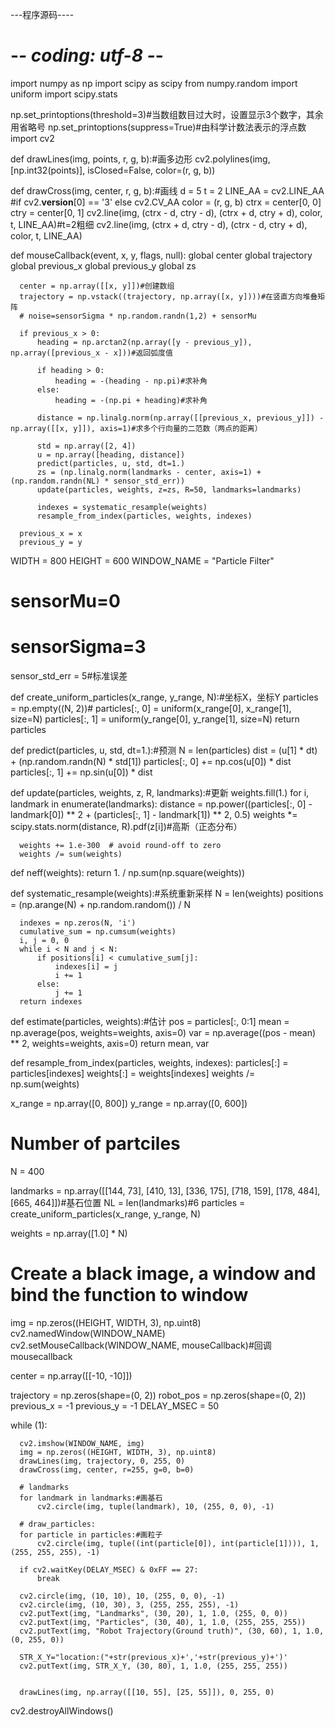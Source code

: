 ---程序源码----

  # -*- coding: utf-8 -*-
  import numpy as np
  import scipy as scipy
  from numpy.random import uniform
  import scipy.stats

  np.set_printoptions(threshold=3)#当数组数目过大时，设置显示3个数字，其余用省略号
  np.set_printoptions(suppress=True)#由科学计数法表示的浮点数
  import cv2


  def drawLines(img, points, r, g, b):#画多边形
      cv2.polylines(img, [np.int32(points)], isClosed=False, color=(r, g, b))


  def drawCross(img, center, r, g, b):#画线
      d = 5
      t = 2
      LINE_AA = cv2.LINE_AA #if cv2.__version__[0] == '3' else cv2.CV_AA
      color = (r, g, b)
      ctrx = center[0, 0]
      ctry = center[0, 1]
      cv2.line(img, (ctrx - d, ctry - d), (ctrx + d, ctry + d), color, t, LINE_AA)#t=2粗细
      cv2.line(img, (ctrx + d, ctry - d), (ctrx - d, ctry + d), color, t, LINE_AA)


  def mouseCallback(event, x, y, flags, null):
      global center
      global trajectory
      global previous_x
      global previous_y
      global zs

      center = np.array([[x, y]])#创建数组
      trajectory = np.vstack((trajectory, np.array([x, y])))#在竖直方向堆叠矩阵
      # noise=sensorSigma * np.random.randn(1,2) + sensorMu

      if previous_x > 0:
          heading = np.arctan2(np.array([y - previous_y]), np.array([previous_x - x]))#返回弧度值

          if heading > 0:
              heading = -(heading - np.pi)#求补角
          else:
              heading = -(np.pi + heading)#求补角

          distance = np.linalg.norm(np.array([[previous_x, previous_y]]) - np.array([[x, y]]), axis=1)#求多个行向量的二范数（两点的距离）

          std = np.array([2, 4])
          u = np.array([heading, distance])
          predict(particles, u, std, dt=1.)
          zs = (np.linalg.norm(landmarks - center, axis=1) + (np.random.randn(NL) * sensor_std_err))
          update(particles, weights, z=zs, R=50, landmarks=landmarks)

          indexes = systematic_resample(weights)
          resample_from_index(particles, weights, indexes)

      previous_x = x
      previous_y = y


  WIDTH = 800
  HEIGHT = 600
  WINDOW_NAME = "Particle Filter"

  # sensorMu=0
  # sensorSigma=3

  sensor_std_err = 5#标准误差


  def create_uniform_particles(x_range, y_range, N):#坐标X，坐标Y
      particles = np.empty((N, 2))#
      particles[:, 0] = uniform(x_range[0], x_range[1], size=N)
      particles[:, 1] = uniform(y_range[0], y_range[1], size=N)
      return particles


  def predict(particles, u, std, dt=1.):#预测
      N = len(particles)
      dist = (u[1] * dt) + (np.random.randn(N) * std[1])
      particles[:, 0] += np.cos(u[0]) * dist
      particles[:, 1] += np.sin(u[0]) * dist


  def update(particles, weights, z, R, landmarks):#更新
      weights.fill(1.)
      for i, landmark in enumerate(landmarks):
          distance = np.power((particles[:, 0] - landmark[0]) ** 2 + (particles[:, 1] - landmark[1]) ** 2, 0.5)
          weights *= scipy.stats.norm(distance, R).pdf(z[i])#高斯（正态分布）

      weights += 1.e-300  # avoid round-off to zero
      weights /= sum(weights)


  def neff(weights):
      return 1. / np.sum(np.square(weights))


  def systematic_resample(weights):#系统重新采样
      N = len(weights)
      positions = (np.arange(N) + np.random.random()) / N

      indexes = np.zeros(N, 'i')
      cumulative_sum = np.cumsum(weights)
      i, j = 0, 0
      while i < N and j < N:
          if positions[i] < cumulative_sum[j]:
              indexes[i] = j
              i += 1
          else:
              j += 1
      return indexes


  def estimate(particles, weights):#估计
      pos = particles[:, 0:1]
      mean = np.average(pos, weights=weights, axis=0)
      var = np.average((pos - mean) ** 2, weights=weights, axis=0)
      return mean, var


  def resample_from_index(particles, weights, indexes):
      particles[:] = particles[indexes]
      weights[:] = weights[indexes]
      weights /= np.sum(weights)


  x_range = np.array([0, 800])
  y_range = np.array([0, 600])

  # Number of partciles
  N = 400

  landmarks = np.array([[144, 73], [410, 13], [336, 175], [718, 159], [178, 484], [665, 464]])#基石位置
  NL = len(landmarks)#6
  particles = create_uniform_particles(x_range, y_range, N)

  weights = np.array([1.0] * N)

  # Create a black image, a window and bind the function to window
  img = np.zeros((HEIGHT, WIDTH, 3), np.uint8)
  cv2.namedWindow(WINDOW_NAME)
  cv2.setMouseCallback(WINDOW_NAME, mouseCallback)#回调mousecallback

  center = np.array([[-10, -10]])

  trajectory = np.zeros(shape=(0, 2))
  robot_pos = np.zeros(shape=(0, 2))
  previous_x = -1
  previous_y = -1
  DELAY_MSEC = 50

  while (1):

      cv2.imshow(WINDOW_NAME, img)
      img = np.zeros((HEIGHT, WIDTH, 3), np.uint8)
      drawLines(img, trajectory, 0, 255, 0)
      drawCross(img, center, r=255, g=0, b=0)

      # landmarks
      for landmark in landmarks:#画基石
          cv2.circle(img, tuple(landmark), 10, (255, 0, 0), -1)

      # draw_particles:
      for particle in particles:#画粒子
          cv2.circle(img, tuple((int(particle[0]), int(particle[1]))), 1, (255, 255, 255), -1)

      if cv2.waitKey(DELAY_MSEC) & 0xFF == 27:
          break

      cv2.circle(img, (10, 10), 10, (255, 0, 0), -1)
      cv2.circle(img, (10, 30), 3, (255, 255, 255), -1)
      cv2.putText(img, "Landmarks", (30, 20), 1, 1.0, (255, 0, 0))
      cv2.putText(img, "Particles", (30, 40), 1, 1.0, (255, 255, 255))
      cv2.putText(img, "Robot Trajectory(Ground truth)", (30, 60), 1, 1.0, (0, 255, 0))

      STR_X_Y="location:("+str(previous_x)+','+str(previous_y)+')'
      cv2.putText(img, STR_X_Y, (30, 80), 1, 1.0, (255, 255, 255))


      drawLines(img, np.array([[10, 55], [25, 55]]), 0, 255, 0)

  cv2.destroyAllWindows()
